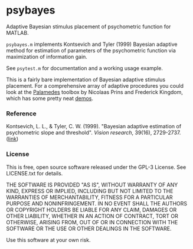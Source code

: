 # psybayes
Adaptive Bayesian stimulus placement of psychometric function for MATLAB.

`psybayes.m` implements Kontsevich and Tyler (1999) Bayesian adaptive method for estimation of parameters of the psychometric function via maximization of information gain.

See `psytest.m` for documentation and a working usage example.

This is a fairly bare implementation of Bayesian adaptive stimulus placement. For a comprehensive array of adaptive procedures you could look at the [Palamedes](http://www.palamedestoolbox.org/) toolbox by Nicolaas Prins and Frederick Kingdom, which has some pretty neat [demos](http://www.palamedestoolbox.org/pal_ampm_demo.html).

### Reference

Kontsevich, L. L., & Tyler, C. W. (1999). "Bayesian adaptive estimation of psychometric slope and threshold". *Vision research*, 39(16), 2729-2737. ([link](http://www.sciencedirect.com/science/article/pii/S0042698998002855))

### License

This is free, open source software released under the GPL-3 License. See LICENSE.txt for details.

THE SOFTWARE IS PROVIDED "AS IS", WITHOUT WARRANTY OF ANY KIND, EXPRESS OR IMPLIED, INCLUDING BUT NOT LIMITED TO THE WARRANTIES OF MERCHANTABILITY, FITNESS FOR A PARTICULAR PURPOSE AND NONINFRINGEMENT. IN NO EVENT SHALL THE AUTHORS OR COPYRIGHT HOLDERS BE LIABLE FOR ANY CLAIM, DAMAGES OR OTHER LIABILITY, WHETHER IN AN ACTION OF CONTRACT, TORT OR OTHERWISE, ARISING FROM, OUT OF OR IN CONNECTION WITH THE SOFTWARE OR THE USE OR OTHER DEALINGS IN THE SOFTWARE.

Use this software at your own risk.
